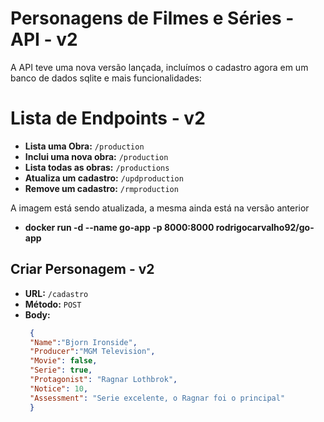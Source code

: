 # Personagens de Filmes e Séries - API - v2

A API teve uma nova versão lançada, incluímos o cadastro agora em um banco de dados sqlite e mais funcionalidades:

# Lista de Endpoints - v2

- **Lista uma Obra:** `/production`
- **Inclui uma nova obra:** `/production`
- **Lista todas as obras:** `/productions`
- **Atualiza um cadastro:** `/updproduction`
- **Remove um cadastro:** `/rmproduction`

A imagem está sendo atualizada, a mesma ainda está na versão anterior
- **docker run -d --name go-app -p 8000:8000 rodrigocarvalho92/go-app**

## Criar Personagem - v2

- **URL:** `/cadastro`
- **Método:** `POST`
- **Body:**
  ```json
   {
   "Name":"Bjorn Ironside", 
   "Producer":"MGM Television", 
   "Movie": false, 
   "Serie": true,
   "Protagonist": "Ragnar Lothbrok",
   "Notice": 10,
   "Assessment": "Serie excelente, o Ragnar foi o principal"
   }